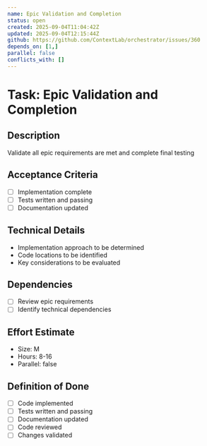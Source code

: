 ```yaml
---
name: Epic Validation and Completion
status: open
created: 2025-09-04T11:04:42Z
updated: 2025-09-04T12:15:44Z
github: https://github.com/ContextLab/orchestrator/issues/360
depends_on: [1,]
parallel: false
conflicts_with: []
---
```


# Task: Epic Validation and Completion

## Description
Validate all epic requirements are met and complete final testing

## Acceptance Criteria
- [ ] Implementation complete
- [ ] Tests written and passing
- [ ] Documentation updated

## Technical Details
- Implementation approach to be determined
- Code locations to be identified
- Key considerations to be evaluated

## Dependencies
- [ ] Review epic requirements
- [ ] Identify technical dependencies

## Effort Estimate
- Size: M
- Hours: 8-16
- Parallel: false

## Definition of Done
- [ ] Code implemented
- [ ] Tests written and passing
- [ ] Documentation updated
- [ ] Code reviewed
- [ ] Changes validated
